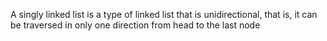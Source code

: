 A singly linked list is a type of linked list that is unidirectional, that is, it can be traversed in only one direction from head to the last node 

